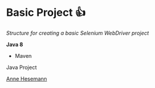 # Basic Project :+1:

*Structure for creating a basic Selenium WebDriver project*

**Java 8**

* Maven

Java Project

[Anne Hesemann](https://github.com/anneH)
